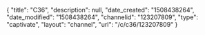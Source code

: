 {
    "title": "C36",
    "description": null,
    "date_created": "1508438264",
    "date_modified": "1508438264",
    "channelid": "123207809",
    "type": "captivate",
    "layout": "channel",
    "url": "\/c\/c36\/123207809"
}